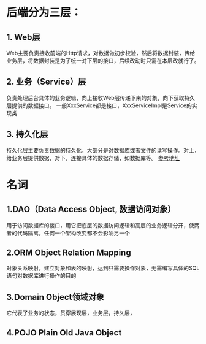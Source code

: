 # 后端分为三层：
## 1. Web层
Web主要负责接收前端的Http请求，对数据做初步校验，然后将数据封装，传给业务层，将数据封装是为了统一对下层的接口，后续改动时只需在本层改就行了。
## 2. 业务（Service）层
负责处理后台具体的业务逻辑，向上接收Web层传递下来的对象，向下获取持久层提供的数据接口。 
一般XxxService都是接口，XxxServiceImpl是Service的实现类
## 3. 持久化层
持久化层主要负责数据的持久化，大部分是对数据库或者文件的读写操作。对上，给业务层提供数据，对下，连接具体的数据存储，如数据库等。
[参考地址](https://blog.csdn.net/power0405hf/article/details/77592442)
# 名词
## 1.DAO（Data Access Object, 数据访问对象）
用于访问数据库的接口，用它把底层的数据访问逻辑和高层的业务逻辑分开，使两者的代码隔离，任何一个架构改变都不会影响另一个
## 2.ORM Object Relation Mapping
对象关系映射，建立对象和表的映射，达到只需要操作对象，无需编写具体的SQL语句对数据库进行操作的目的
## 3.Domain Object领域对象
它代表了业务的状态，贯穿展现层，业务层，持久层，
## 4.POJO Plain Old Java Object